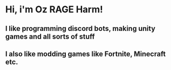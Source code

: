 # Hi, i'm Oz RAGE Harm!

## I like programming discord bots, making unity games and all sorts of stuff

## I also like modding games like Fortnite, Minecraft etc.
